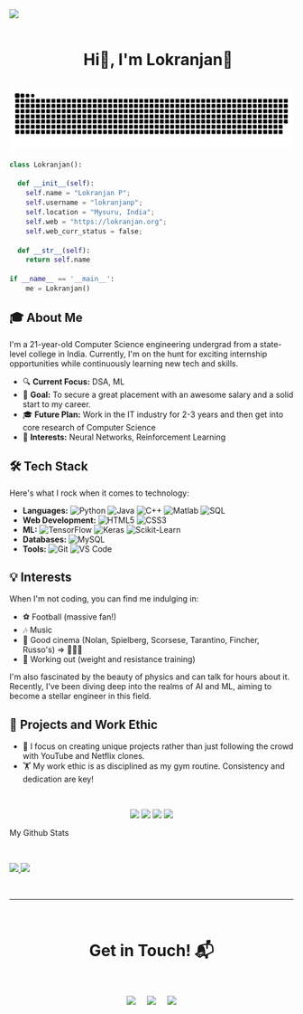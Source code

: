 
<!--horizontal divider(gradiant)-->
<img src="https://user-images.githubusercontent.com/73097560/115834477-dbab4500-a447-11eb-908a-139a6edaec5c.gif">

<!--h1 without bottom border-->
<div id="user-content-toc">
  <ul align="center">
    <summary><h1 style="display: inline-block">Hi👋, I'm Lokranjan🚀</h1></summary>
  </ul>
</div>


<!--- snake -->
<div align="center">
  <img  src="https://github.com/1999AZZAR/1999AZZAR/blob/readme/resources/img/grid-snake.svg"
       alt="snake" /></a>
</div>

</h1>

```python
class Lokranjan():
    
  def __init__(self):
    self.name = "Lokranjan P";
    self.username = "lokranjanp";
    self.location = "Mysuru, India";
    self.web = "https://lokranjan.org";
    self.web_curr_status = false;
  
  def __str__(self):
    return self.name

if __name__ == '__main__':
    me = Lokranjan()
```

## 🎓 About Me

I'm a 21-year-old Computer Science engineering undergrad from a state-level college in India. Currently, I'm on the hunt for exciting internship opportunities while continuously learning new tech and skills.

- 🔍 **Current Focus:** DSA, ML
- 🎯 **Goal:** To secure a great placement with an awesome salary and a solid start to my career.
- 🎓 **Future Plan:** Work in the IT industry for 2-3 years and then get into core research of Computer Science
- 🧠 **Interests:** Neural Networks, Reinforcement Learning

## 🛠️ Tech Stack

Here's what I rock when it comes to technology:

- **Languages:** ![Python](https://img.shields.io/badge/Python-3776AB?style=flat&logo=python&logoColor=white) ![Java](https://img.shields.io/badge/Java-007396?style=flat&logo=java&logoColor=white) ![C++](https://img.shields.io/badge/C++-00599C?style=flat&logo=c%2B%2B&logoColor=white) ![Matlab](https://img.shields.io/badge/Matlab-0076A8?style=flat&logo=matlab&logoColor=white) ![SQL](https://img.shields.io/badge/SQL-4479A1?style=flat&logo=sql&logoColor=white)
- **Web Development:** ![HTML5](https://img.shields.io/badge/HTML5-E34F26?style=flat&logo=html5&logoColor=white) ![CSS3](https://img.shields.io/badge/CSS3-1572B6?style=flat&logo=css3&logoColor=white)
- **ML:** ![TensorFlow](https://img.shields.io/badge/TensorFlow-FF6F00?style=flat&logo=tensorflow&logoColor=white) ![Keras](https://img.shields.io/badge/Keras-D00000?style=flat&logo=keras&logoColor=white) ![Scikit-Learn](https://img.shields.io/badge/Scikit--Learn-F7931E?style=flat&logo=scikit-learn&logoColor=white)
- **Databases:** ![MySQL](https://img.shields.io/badge/MySQL-4479A1?style=flat&logo=mysql&logoColor=white) 
- **Tools:** ![Git](https://img.shields.io/badge/Git-F05032?style=flat&logo=git&logoColor=white) ![VS Code](https://img.shields.io/badge/VS%20Code-007ACC?style=flat&logo=visual-studio-code&logoColor=white)

## 💡 Interests

When I'm not coding, you can find me indulging in:

- ⚽ Football (massive fan!)
- 🎶 Music
- 🎥 Good cinema (Nolan, Spielberg, Scorsese, Tarantino, Fincher, Russo's) => 😮‍💨🗿
- 💪 Working out (weight and resistance training)

I'm also fascinated by the beauty of physics and can talk for hours about it. Recently, I've been diving deep into the realms of AI and ML, aiming to become a stellar engineer in this field.

## 💼 Projects and Work Ethic

- 🚀 I focus on creating unique projects rather than just following the crowd with YouTube and Netflix clones.
- 🏋️ My work ethic is as disciplined as my gym routine. Consistency and dedication are key!

<br>

<p>
<div align="center">
  <img src="https://img.shields.io/badge/-Python-98b982?style=for-the-badge&logo=python&logoColor=98b982&labelColor=282828">
  <img src="https://img.shields.io/badge/-MATLAB-0076a8?style=for-the-badge&logo=mathworks&logoColor=0076a8&labelColor=282828">
  <img src="https://img.shields.io/badge/-C++-00599C?style=for-the-badge&logo=cplusplus&logoColor=00599C&labelColor=282828">
  <img src="https://img.shields.io/badge/-SQL-003B57?style=for-the-badge&logo=postgresql&logoColor=003B57&labelColor=282828">
</div>
</p>

My Github Stats

<br/>
<p align="left">
  <a href="https://lokranjan.org/">
  <img width="49.5%" src="https://github-readme-stats.vercel.app/api?username=lokranjanp&show_icons=true&theme=gruvbox&hide_border=true" />
    <img width="49.5%" src="https://github-readme-streak-stats.herokuapp.com/?user=lokranjanp&theme=gruvbox&hide_border=true" />
  </a>
</p>
<br>

<hr>
<Br>
<h1 align="center">Get in Touch! 📬</h1>
<Br>
<p align="center">
<a href="www.linkedin.com/in/lokranjan-p" target="blank"><img align="center" src="https://img.shields.io/badge/Lokranjan-0077B5?style=for-the-badge&logo=linkedin&logoColor=white" /></a> &nbsp;&nbsp;&nbsp;  <a href="mailto:lokranjan03@gmail.com" target="blank"><img align="center" src="https://img.shields.io/badge/lokranjano3@gmail.com-D14836?style=for-the-badge&logo=gmail&logoColor=white" /></a>    &nbsp;&nbsp;&nbsp;       <a href="https://www.github.com/lokranjanp" target="blank"><img align="center" src="https://img.shields.io/badge/lokranjanp-100000?style=for-the-badge&logo=github&logoColor=white" /></a>
</p>
